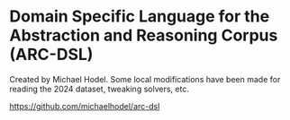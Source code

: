 # Domain Specific Language for the Abstraction and Reasoning Corpus (ARC-DSL)

Created by Michael Hodel. Some local modifications have been made for reading the 2024 dataset, tweaking solvers, etc.

https://github.com/michaelhodel/arc-dsl
